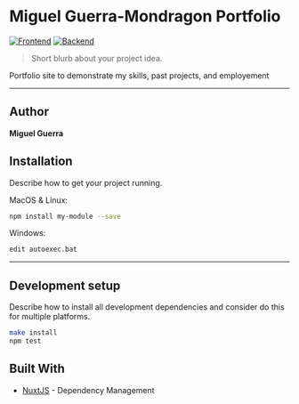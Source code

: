 

# Miguel Guerra-Mondragon Portfolio
[![Frontend][Frontend-image]][Frontend-url]
[![Backend][Backend-image]][Backend-url]

> Short blurb about your project idea.

Portfolio site to demonstrate my skills, past projects, and employement

---
## Author

**Miguel Guerra** 

## Installation

Describe how to get your project running.

MacOS & Linux:

```sh
npm install my-module --save
```

Windows:

```sh
edit autoexec.bat
```

---

## Development setup

Describe how to install all development dependencies and consider do this for multiple platforms.  

```sh
make install
npm test
```


## Built With

* [NuxtJS](https://nuxtjs.org/) - Dependency Management


[Frontend-image]: https://img.shields.io/badge/Frontend-NUXT-green?style=for-the-badge
[Frontend-url]: https://img.shields.io/badge/Frontend-NUXT-green?style=for-the-badge
[Backend-image]: https://img.shields.io/badge/BackEnd-JSON-red?style=for-the-badge
[Backend-url]: https://img.shields.io/badge/BackEnd-JSON-red?style=for-the-badge
